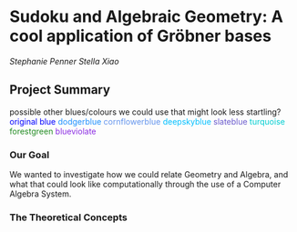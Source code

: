 # Sudoku and Algebraic Geometry: A cool application of Gröbner bases

*Stephanie Penner*
*Stella Xiao*

## Project Summary

possible other blues/colours we could use that might look less startling?
<span style="color:blue">original blue</span>
<span style="color:dodgerblue">dodgerblue</span>
<span style="color:cornflowerblue">cornflowerblue</span>
<span style="color:deepskyblue">deepskyblue</span>
<span style="color:slateblue">slateblue</span>
<span style="color:darkturquoise">turquoise</span>
<span style="color:forestgreen">forestgreen</span>
<span style="color:blueviolet">blueviolate</span>

### Our Goal
We wanted to investigate how we could relate Geometry and Algebra, and what that could look like computationally through the use of a Computer Algebra System. 

### The Theoretical Concepts
